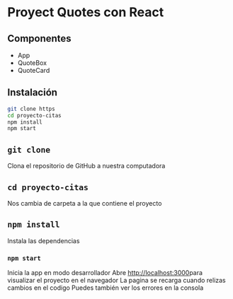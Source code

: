 # Proyect Quotes con React



## Componentes
-  App
- QuoteBox
- QuoteCard


## Instalación
```bash
git clone https
cd proyecto-citas
npm install
npm start
```

## `git clone`
Clona el repositorio de GitHub a nuestra computadora

## `cd proyecto-citas`
Nos cambia de carpeta a la que contiene el proyecto

## `npm install`
Instala las dependencias
### `npm start`

Inicia la app en modo desarrollador 
Abre [http://localhost:3000](http://localhost:3000)para visualizar el proyecto en el navegador
La pagina se recarga cuando relizas cambios en el codigo
Puedes también ver los errores en la consola

